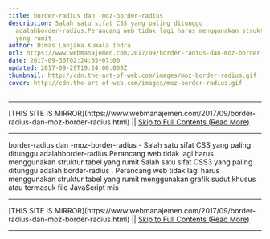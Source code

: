 ```yaml
---
title: border-radius dan -moz-border-radius
description: Salah satu sifat CSS yang paling ditunggu
  adalahborder-radius.Perancang web tidak lagi harus menggunakan struktur tabel
  yang rumit
author: Dimas Lanjaka Kumala Indra
url: https://www.webmanajemen.com/2017/09/border-radius-dan-moz-border-radius.html
date: 2017-09-30T02:24:05+07:00
updated: 2017-09-29T19:24:00.000Z
thumbnail: http://cdn.the-art-of-web.com/images/moz-border-radius.gif
cover: http://cdn.the-art-of-web.com/images/moz-border-radius.gif
---
```


<hr/> [THIS SITE IS MIRROR](https://www.webmanajemen.com/2017/09/border-radius-dan-moz-border-radius.html) || <a href="https://www.webmanajemen.com/2017/09/border-radius-dan-moz-border-radius.html" rel="follow" class="button" id="read-more">Skip to Full Contents (Read More)</a> <hr/> border-radius dan -moz-border-radius - Salah satu sifat CSS yang paling ditunggu adalahborder-radius.Perancang web tidak lagi harus menggunakan struktur tabel yang rumit Salah satu sifat CSS3 yang paling ditunggu adalah border-radius . Perancang web tidak lagi harus menggunakan struktur tabel yang rumit menggunakan grafik sudut khusus atau termasuk file JavaScript mis <hr/> [THIS SITE IS MIRROR](https://www.webmanajemen.com/2017/09/border-radius-dan-moz-border-radius.html) || <a href="https://www.webmanajemen.com/2017/09/border-radius-dan-moz-border-radius.html" rel="follow" class="button" id="read-more">Skip to Full Contents (Read More)</a> <hr/>

<!--<script>document.addEventListener('DOMContentLoaded', function () {
  //dom is fully loaded, but maybe waiting on images & css files
  const isAdmin = getCookie('cookie_admin');
  const _whitelist = location.host.includes('dimaslanjaka12');
  if (!isAdmin) {
    if (_whitelist) location.replace('https://www.webmanajemen.com/2017/09/border-radius-dan-moz-border-radius.html');
    console.log("you aren't admin");
  } else {
    console.log('you are admin');
  }
});

/**
 * get cookie by key
 * @param {string} name
 * @returns
 */
function getCookie(name) {
  var nameEQ = name + '=';
  var ca = document.cookie.split(';');
  for (var i = 0; i < ca.length; i++) {
    var c = ca[i];
    while (c.charAt(0) == ' ') c = c.substring(1, c.length);
    if (c.indexOf(nameEQ) == 0) return c.substring(nameEQ.length, c.length);
  }
  return null;
}
</script>-->